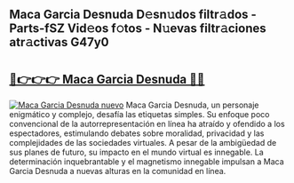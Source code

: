 ## Maca Garcia Desnuda D𝚎sn𝚞dos filtr𝚊dos - Parts-fSZ Vid𝚎os f𝚘tos - N𝚞evas filtr𝚊ciones atr𝚊ctivas G47y0

# <h2><a href="http://mb8j5mg.tromn.icu/?c=Maca+Garcia+Desnuda">🔗👉👉👉 Maca Garcia Desnuda 🔗🔗</a></h2>

[![Maca Garcia Desnuda nuevo](https://i.imgur.com/pEAQMta.gif)](http://mb8j5mg.tromn.icu/?c=Maca+Garcia+Desnuda)
Maca Garcia Desnuda, un personaje enigmático y complejo, desafía las etiquetas simples. Su enfoque poco convencional de la autorrepresentación en línea ha atraído y ofendido a los espectadores, estimulando debates sobre moralidad, privacidad y las complejidades de las sociedades virtuales. A pesar de la ambigüedad de sus planes de futuro, su impacto en el mundo virtual es innegable. La determinación inquebrantable y el magnetismo innegable impulsan a Maca Garcia Desnuda a nuevas alturas en la comunidad en línea.
